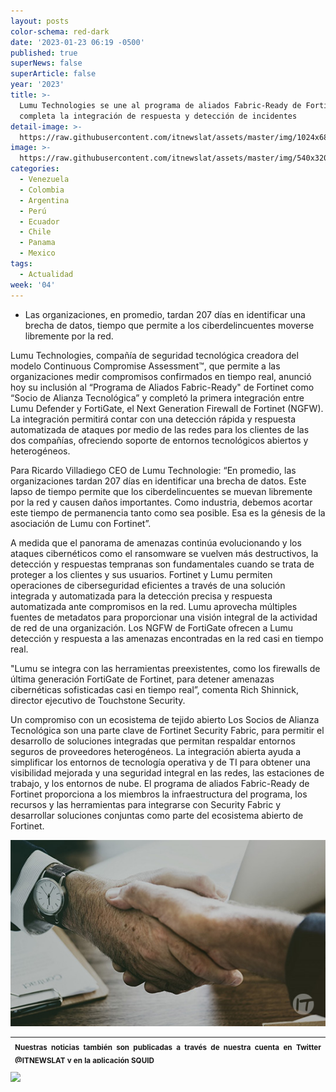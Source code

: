 ```yaml
---
layout: posts
color-schema: red-dark
date: '2023-01-23 06:19 -0500'
published: true
superNews: false
superArticle: false
year: '2023'
title: >-
  Lumu Technologies se une al programa de aliados Fabric-Ready de Fortinet y
  completa la integración de respuesta y detección de incidentes
detail-image: >-
  https://raw.githubusercontent.com/itnewslat/assets/master/img/1024x680/Alianzas-Acuerdos-g.jpg
image: >-
  https://raw.githubusercontent.com/itnewslat/assets/master/img/540x320/Alianzas-Acuerdos-p.jpg
categories:
  - Venezuela
  - Colombia
  - Argentina
  - Perú
  - Ecuador
  - Chile
  - Panama
  - Mexico
tags:
  - Actualidad
week: '04'
---
```

- Las organizaciones, en promedio, tardan 207 días en identificar una brecha de datos, tiempo que permite a los ciberdelincuentes moverse libremente por la red.

Lumu Technologies, compañía de seguridad tecnológica creadora del modelo Continuous Compromise Assessment™, que permite a las organizaciones medir compromisos confirmados en tiempo real, anunció hoy su inclusión al “Programa de Aliados Fabric-Ready" de Fortinet como “Socio de Alianza Tecnológica” y completó la primera integración entre Lumu Defender y FortiGate, el Next Generation Firewall de Fortinet (NGFW). La integración permitirá contar con una detección rápida y respuesta automatizada de ataques por medio de las redes para los clientes de las dos compañías, ofreciendo soporte de entornos tecnológicos abiertos y heterogéneos.

Para Ricardo Villadiego CEO de Lumu Technologie: “En promedio, las organizaciones tardan 207 días en identificar una brecha de datos. Este lapso de tiempo permite que los ciberdelincuentes se muevan libremente por la red y causen daños importantes. Como industria, debemos acortar este tiempo de permanencia tanto como sea posible. Esa es la génesis de la asociación de Lumu con Fortinet”.

A medida que el panorama de amenazas continúa evolucionando y los ataques cibernéticos como el ransomware se vuelven más destructivos, la detección y respuestas tempranas son fundamentales cuando se trata de proteger a los clientes y sus usuarios. Fortinet y Lumu permiten operaciones de ciberseguridad eficientes a través de una solución integrada y automatizada para la detección precisa y respuesta automatizada ante compromisos en la red. Lumu aprovecha múltiples fuentes de metadatos para proporcionar una visión integral de la actividad de red de una organización. Los NGFW de FortiGate ofrecen a Lumu detección y respuesta a las amenazas encontradas en la red casi en tiempo real.

"Lumu se integra con las herramientas preexistentes, como los firewalls de última generación FortiGate de Fortinet, para detener amenazas cibernéticas sofisticadas casi en tiempo real”, comenta Rich Shinnick, director ejecutivo de Touchstone Security.
 
Un compromiso con un ecosistema de tejido abierto
Los Socios de Alianza Tecnológica son una parte clave de Fortinet Security Fabric, para permitir el desarrollo de soluciones integradas que permitan respaldar entornos seguros de proveedores heterogéneos. La integración abierta ayuda a simplificar los entornos de tecnología operativa y de TI para obtener una visibilidad mejorada y una seguridad integral en las redes, las estaciones de trabajo, y los entornos de nube. El programa de aliados Fabric-Ready de Fortinet proporciona a los miembros la infraestructura del programa, los recursos y las herramientas para integrarse con Security Fabric y desarrollar soluciones conjuntas como parte del ecosistema abierto de Fortinet.
 
![](https://raw.githubusercontent.com/itnewslat/assets/master/img/540x320/Alianzas-Acuerdos-p.jpg)

<table style="height: 42px;" width="569">
<tbody>
<tr>
<td style="text-align: justify;"><sub><strong>Nuestras noticias también son publicadas a través de nuestra cuenta en Twitter <a href="https://twitter.com/itnewslat?lang=es">@ITNEWSLAT</a> y en la aplicación <a href="https://squidapp.co/en/">SQUID</a></strong></sub></td>
</tr>
</tbody>
</table>

<img src="https://tracker.metricool.com/c3po.jpg?hash=56f88a41e39ab42c063cc51676587a04"/>